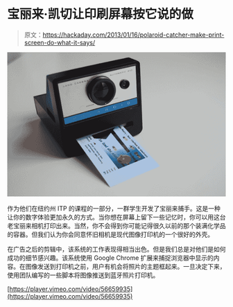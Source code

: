 # 宝丽来·凯切让印刷屏幕按它说的做

> 原文：<https://hackaday.com/2013/01/16/polaroid-catcher-make-print-screen-do-what-it-says/>

![polaroidcacher_2](img/ec84681f822096978d813fbd7c6a30bf.png)

作为他们在纽约州 ITP 的课程的一部分，一群学生开发了宝丽来捕手。这是一种让你的数字体验更加永久的方式。当你想在屏幕上留下一些记忆时，你可以用这台老宝丽来相机打印出来。当然，你不会得到你可能记得很久以前的那个装满化学品的容器。但我们认为你会同意怀旧相机是现代图像打印机的一个很好的外壳。

在广告之后的剪辑中，该系统的工作表现得相当出色。但是我们总是对他们是如何成功的细节感兴趣。该系统使用 Google Chrome 扩展来捕捉浏览器中显示的内容。在图像发送到打印机之前，用户有机会将照片的主题框起来。一旦决定下来，使用团队编写的一些脚本将图像推送到蓝牙照片打印机。

[https://player.vimeo.com/video/56659935](https://player.vimeo.com/video/56659935)